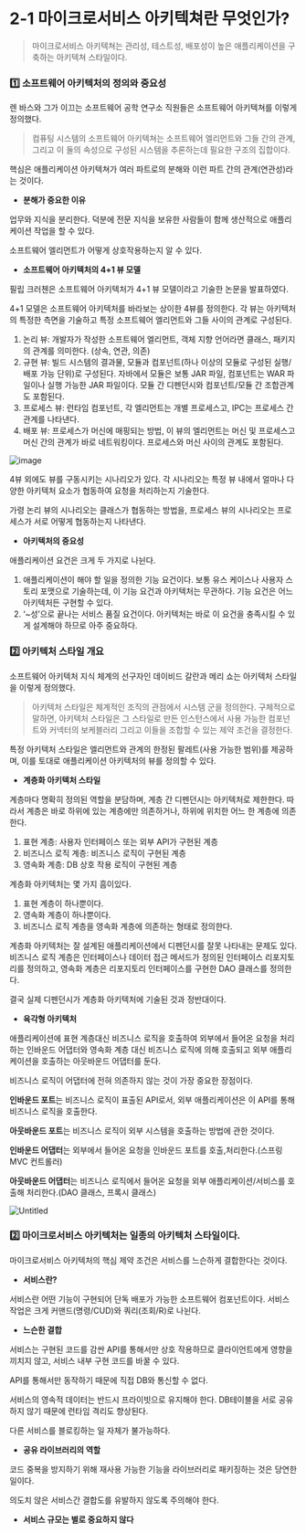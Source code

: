 # **2-1 마이크로서비스 아키텍쳐란 무엇인가?**

> 마이크로서비스 아키텍쳐는 관리성, 테스트성, 배포성이 높은 애플리케이션을 구축하는 아키텍쳐 스타일이다.
> 

### **1️⃣ 소프트웨어 아키텍처의 정의와 중요성**

렌 바스와 그가 이끄는 소프트웨어 공학 연구소 직원들은 소프트웨어 아키텍쳐를 이렇게 정의했다.

> 컴퓨팅 시스템의 소프트웨어 아키텍쳐는 소프트웨어 엘리먼트와 그들 간의 관계, 그리고 이 둘의 속성으로 구성된 시스템을 추론하는데 필요한 구조의 집합이다.
> 

핵심은 애플리케이션 아키텍쳐가 여러 파트로의 분해와 이런 파트 간의 관계(연관성)라는 것이다.

- **분해가 중요한 이유**

업무와 지식을 분리한다. 덕분에 전문 지식을 보유한 사람들이 함께 생산적으로 애플리케이션 작업을 할 수 있다.

소프트웨어 엘리먼트가 어떻게 상호작용하는지 알 수 있다.

- **소프트웨어 아키텍처의 4+1 뷰 모델**

필립 크러첸은 소프트웨어 아키텍처가 4+1 뷰 모델이라고 기술한 논문을 발표하였다.

4+1 모델은 소프트웨어 아키텍처를 바라보는 상이한 4뷰를 정의한다. 각 뷰는 아키텍처의 특정한 측면을 기술하고 특정 소프트웨어 엘리먼트와 그들 사이의 관계로 구성된다.

 

1. 논리 뷰: 개발자가 작성한 소프트웨어 엘리먼트, 객체 지향 언어라면 클래스, 패키지의 관계를 의미한다. (상속, 연관, 의존)
2. 규현 뷰: 빌드 시스템의 결과물, 모듈과 컴포넌트(하나 이상의 모듈로 구성된 실행/배포 가능 단위)로 구성된다. 자바에서 모듈은 보통 JAR 파일, 컴포넌트는 WAR 파일이나 실행 가능한 JAR 파일이다. 모듈 간 디펜던시와 컴포넌트/모듈 간 조합관계도 포함된다.
3. 프로세스 뷰: 런타임 컴포넌트, 각 엘리먼트는 개별 프로세스고, IPC는 프로세스 간 관계를 나타낸다.
4. 배포 뷰: 프로세스가 머신에 매핑되는 방법, 이 뷰의 엘리먼트는 머신 및 프로세스고 머신 간의 관계가 바로 네트워킹이다. 프로세스와 머신 사이의 관계도 포함된다.

![image](https://user-images.githubusercontent.com/89118999/185206407-f3c3bc99-4ae1-49b7-bfe1-a44718dfb539.png)

4뷰 외에도 뷰를 구동시키는 시나리오가 있다. 각 시나리오는 특정 뷰 내에서 얼마나 다양한 아키텍처 요소가 협동하여 요청을 처리하는지 기술한다. 

가령 논리 뷰의 시나리오는 클래스가 협동하는 방법을, 프로세스 뷰의 시나리오는 프로세스가 서로 어떻게 협동하는지 나타낸다.

- **아키텍처의 중요성**

애플리케이션 요건은 크게 두 가지로 나뉜다. 

1. 애플리케이션이 해야 할 일을 정의한 기능 요건이다. 보통 유스 케이스나 사용자 스토리 포맷으로 기술하는데, 이 기능 요건과 아키텍처는 무관하다. 기능 요건은 어느 아키텍처든 구현할 수 있다.
2. ‘~성’으로 끝나는 서비스 품질 요건이다. 아키텍처는 바로 이 요건을 충족시킬 수 있게 설계해야 하므로 아주 중요하다.

### 2️⃣ 아키텍처 스타일 개요

소프트웨어 아키텍처 지식 체계의 선구자인 데이비드 갈란과 메리 쇼는 아키텍처 스타일을 이렇게 정의했다.

> 아키텍처 스타일은 체계적인 조직의 관점에서 시스템 군을 정의한다. 구체적으로 말하면, 아키텍처 스타일은 그 스타일로 만든 인스턴스에서 사용 가능한 컴포넌트와 커넥터의 보케블러리 그리고 이들을 조합할 수 있는 제약 조건을 결정한다.
> 

특정 아키텍처 스타일은 엘리먼트와 관계의 한정된 팔레트(사용 가능한 범위)를 제공하며, 이를 토대로 애플리케이션 아키텍처의 뷰를 정의할 수 있다. 

- **계층화 아키텍처 스타일**

계층마다 명확히 정의된 역할을 분담하며, 계층 간 디펜던시는 아키텍처로 제한한다. 따라서 계층은 바로 하위에 있는 계층에만 의존하거나, 하위에 위치한 어느 한 계층에 의존한다. 

1. 표현 계층: 사용자 인터페이스 또는 외부 API가 구현된 계층
2. 비즈니스 로직 계층: 비즈니스 로직이 구현된 계층
3. 영속화 계층: DB 상호 작용 로직이 구현된 계층

계층화 아키텍처는 몇 가지 흠이있다.

1. 표현 계층이 하나뿐이다. 
2. 영속화 계층이 하나뿐이다. 
3. 비즈니스 로직 계층을 영속화 계층에 의존하는 형태로 정의한다. 

계층화 아키텍처는 잘 설계된 애플리케이션에서 디펜던시를 잘못 나타내는 문제도 있다. 비즈니스 로직 계층은 인터페이스나 데이터 접근 메서드가 정의된 인터페이스 리포지토리를 정의하고, 영속화 계층은 리포지토리 인터페이스를 구현한 DAO 클래스를 정의한다. 

결국 실제 디펜던시가 계층화 아키텍처에 기술된 것과 정반대이다.

- **육각형 아키텍처**

애플리케이션에 표현 계층대신 비즈니스 로직을 호출하여 외부에서 들어온 요청을 처리하는 인바운드 어댑터와 영속화 계층 대신 비즈니스 로직에 의해 호출되고 외부 애플리케이션을 호출하는 아웃바운드 어댑터를 둔다. 

비즈니스 로직이 어댑터에 전혀 의존하지 않는 것이 가장 중요한 장점이다. 

**인바운드 포트**는 비즈니스 로직이 표출된 API로서, 외부 애플리케이션은 이 API를 통해 비즈니스 로직을 호출한다. 

**아웃바운드 포트**는 비즈니스 로직이 외부 시스템을 호출하는 방법에 관한 것이다.

**인바운드 어댑터**는 외부에서 들어온 요청을 인바운드 포트를 호출,처리한다.(스프링 MVC 컨트롤러)

**아웃바운드 어댑터**는 비즈니스 로직에서 들어온 요청을 외부 애플리케이션/서비스를 호출해 처리한다.(DAO 클래스, 프록시 클래스)

![Untitled](https://s3-us-west-2.amazonaws.com/secure.notion-static.com/1ae5fc5c-2f6a-475f-93cc-aba280816afc/Untitled.png)

### 2️⃣ **마이크로서비스 아키텍처는 일종의 아키텍처 스타일이다.**

마이크로서비스 아키텍처의 핵심 제약 조건은 서비스를 느슨하게 결합한다는 것이다.

- **서비스란?**

서비스란 어떤 기능이 구현되어 단독 배포가 가능한 소프트웨어 컴포넌트이다. 서비스 작업은 크게 커맨드(명령/CUD)와 쿼리(조회/R)로 나뉜다. 

- **느슨한 결합**

서비스는 구현된 코드를 감싼 API를 통해서만 상호 작용하므로 클라이언트에게 영향을 끼치지 않고, 서비스 내부 구현 코드를 바꿀 수 있다. 

API를 통해서만 동작하기 때문에 직접 DB와 통신할 수 없다.

서비스의 영속적 데이터는 반드시 프라이빗으로 유지해야 한다. DB테이블을 서로 공유하지 않기 때문에 런타임 격리도 향상된다.

다른 서비스를 블로킹하는 일 자체가 불가능하다.

- **공유 라이브러리의 역할**

코드 중복을 방지하기 위해 재사용 가능한 기능을 라이브러리로 패키징하는 것은 당연한 일이다.

의도치 않은 서비스간 결합도를 유발하지 않도록 주의해야 한다.

- **서비스 규모는 별로 중요하지 않다**
